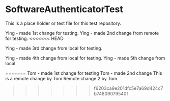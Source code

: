 SoftwareAuthenticatorTest
=========================
This is a place holder or test file for this test repository.

Ying - made 1st change for testing.
Ying - made 2nd change from remote for testing.
<<<<<<< HEAD

Ying - made 3rd change from local for testing.

Ying - made 4th change from local for testing.
Ying - made 5th change from local

=======
Tom - made 1st change for testing
Tom - made 2nd change 
This is a remote change by Tom
Remote change 2 by Tom
>>>>>>> f6203ca9e201dfc5e7a69d424c7b74809079540f

